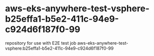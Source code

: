 # aws-eks-anywhere-test-vsphere-b25effa1-b5e2-411c-94e9-c924d6f187f0-99
repository for use with E2E test job aws-eks-anywhere-test-vsphere:b25effa1-b5e2-411c-94e9-c924d6f187f0-99
